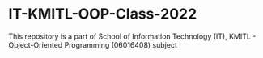 # IT-KMITL-OOP-Class-2022
This repository is a part of School of Information Technology (IT), KMITL - Object-Oriented Programming (06016408) subject
